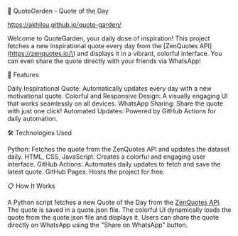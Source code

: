 🌟 QuoteGarden - Quote of the Day

https://akhilsu.github.io/quote-garden/

Welcome to QuoteGarden, your daily dose of inspiration! This project fetches a new inspirational quote every day from the [ZenQuotes API](https://zenquotes.io/\) and displays it in a vibrant, colorful interface. You can even share the quote directly with your friends via WhatsApp!



🚀 Features

Daily Inspirational Quote: Automatically updates every day with a new motivational quote.
Colorful and Responsive Design: A visually engaging UI that works seamlessly on all devices.
WhatsApp Sharing: Share the quote with just one click!
Automated Updates: Powered by GitHub Actions for daily automation.

🛠️ Technologies Used

Python: Fetches the quote from the ZenQuotes API and updates the dataset daily.
HTML, CSS, JavaScript: Creates a colorful and engaging user interface.
GitHub Actions: Automates daily updates to fetch and save the latest quote.
GitHub Pages: Hosts the project for free.


📋 How It Works

A Python script fetches a new Quote of the Day from the [ZenQuotes API](https://zenquotes.io/).
The quote is saved in a quote.json file.
The colorful UI dynamically loads the quote from the quote.json file and displays it.
Users can share the quote directly on WhatsApp using the "Share on WhatsApp" button.
